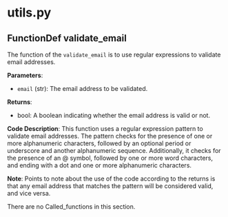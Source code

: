 # utils.py

## FunctionDef validate_email

The function of the `validate_email` is to use regular expressions to validate email addresses.

**Parameters**:

- `email` (str): The email address to be validated.

**Returns**:

- bool: A boolean indicating whether the email address is valid or not.

**Code Description**: This function uses a regular expression pattern to validate email addresses. The pattern checks for the presence of one or more alphanumeric characters, followed by an optional period or underscore and another alphanumeric sequence. Additionally, it checks for the presence of an @ symbol, followed by one or more word characters, and ending with a dot and one or more alphanumeric characters.

**Note**: Points to note about the use of the code according to the returns is that any email address that matches the pattern will be considered valid, and vice versa.

There are no Called_functions in this section.